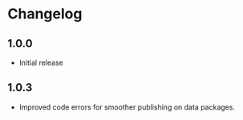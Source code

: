 # Changelog

## 1.0.0

* Initial release

## 1.0.3

* Improved code errors for smoother publishing on data packages.
